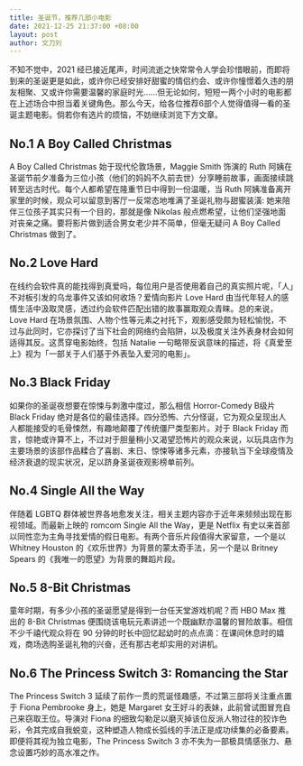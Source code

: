 ```yaml
---
title: 圣诞节，推荐几部小电影
date: 2021-12-25 21:37:00 +08:00
layout: post
author: 文刀刘
---
```


不知不觉中，2021 经已接近尾声，时间流逝之快常常令人学会珍惜眼前，而即将到来的圣诞更是如此，或许你已经安排好甜蜜的情侣约会、或许你憧憬着久违的朋友相聚、又或许你需要温馨的家庭时光......但无论如何，短短一两个小时的电影都在上述场合中担当着关键角色。那么今天，给各位推荐6部个人觉得值得一看的圣诞主题电影。倘若你有选片的烦恼，不妨继续浏览下方文章。

## No.1 A Boy Called Christmas

A Boy Called Christmas 始于现代伦敦场景，Maggie Smith 饰演的 Ruth 阿姨在圣诞节前夕准备为三位小孩（他们的妈妈不久前去世）分享睡前故事，画面接续跳转至远古时代。每个人都希望在隆重节日中得到一份温暖，当 Ruth 阿姨准备离开家里的时候，观众可以留意到客厅一反常态地堆满了圣诞礼物与甜蜜装潢: 她来陪伴三位孩子其实只有一个目的，那就是像 Nikolas 般点燃希望，让他们坚强地面对丧亲之痛。要将影片做到适合男女老少并不简单，但毫无疑问 A Boy Called Christmas 做到了。

## No.2 Love Hard

在线约会软件真的能找得到真爱吗，每位用户是否使用着自己的真实照片呢，「人」不对板引发的乌龙事件又该如何收场？爱情向影片 Love Hard 由当代年轻人的感情生活中汲取灵感，透过约会软件匹配出错的故事赢取观众青睐。总的来说，Love Hard 在场景氛围、人物个性等元素之衬托下，观影感受颇为轻松愉悦，不过与此同时，它亦探讨了当下社会的网络约会陷阱，以及极度关注外表身材会如何适得其反。这贯穿电影始终，包括 Natalie 一句略带反讽意味的描述，将《真爱至上》视为「一部关于人们基于外表坠入爱河的电影」。

## No.3 Black Friday

如果你的圣诞夜想要在惊悚与刺激中度过，那么相信 Horror-Comedy B级片Black Friday 绝对是各位的最佳选择。四分恐怖、六分怪诞，它为观众呈现出人人都能接受的毛骨悚然，有趣地颠覆了传统僵尸类型影片。对于 Black Friday 而言，惊艳或许算不上，不过对于胆量稍小又渴望恐怖片的观众来说，以玩具店作为主要场景的该部作品糅合了喜剧、末日、惊悚等诸多元素，亦接轨当下全球疫情及经济衰退的现实状况，足以跻身圣诞夜观影榜单前列。

## No.4 Single All the Way

伴随着 LGBTQ 群体被世界各地愈发关注，相关主题内容亦于近年来频频出现在影视领域。而最新上映的 romcom Single All the Way，更是 Netflix 有史以来首部以同性恋为主角寻找爱情的假日电影。有两个音乐片段值得大家留意，一个是以 Whitney Houston 的《欢乐世界》为背景的蒙太奇手法，另一个是以 Britney Spears 的《我唯一的愿望》为背景的舞蹈片段。

## No.5 8-Bit Christmas

童年时期，有多少小孩的圣诞愿望是得到一台任天堂游戏机呢？而 HBO Max 推出的 8-Bit Christmas 便围绕该电玩元素讲述一个既幽默亦温馨的冒险故事。相信不少千禧代观众将在 90 分钟的时长中回忆起幼时的点点滴：在课间休息时的嬉戏，商场选购圣诞礼物的兴奋，还有那古老却实用的对讲机。

## No.6 The Princess Switch 3: Romancing the Star

The Princess Switch 3 延续了前作一贯的荒诞怪趣感，不过第三部将关注重点置于 Fiona Pembrooke 身上，她是 Margaret 女王好斗的表妹，此前曾试图冒充自己来窃取王位。导演对 Fiona 的细致勾勒足以磨灭掉该位反派人物过往的狡诈色彩，令其完成自我蜕变，这种塑造人物成长弧线的手法正是成功续集的必备要素。即便将其视为独立电影，The Princess Switch 3 亦不失为一部极具情感张力、悬念设置巧妙的高水准之作。
